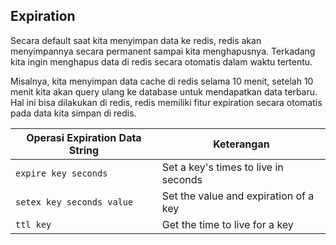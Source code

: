 ## Expiration

<p>
Secara default saat kita menyimpan data ke redis, redis akan menyimpannya secara permanent sampai kita menghapusnya. Terkadang kita ingin menghapus data di redis secara otomatis dalam waktu tertentu.

Misalnya, kita menyimpan data cache di redis selama 10 menit, setelah 10 menit kita akan query ulang ke database untuk mendapatkan data terbaru. Hal ini bisa dilakukan di redis, redis memiliki fitur expiration secara otomatis pada data kita simpan di redis.

| Operasi Expiration Data String | Keterangan                            |
| ------------------------------ | ------------------------------------- |
| `expire key seconds`           | Set a key's times to live in seconds  |
| `setex key seconds value`      | Set the value and expiration of a key |
| `ttl key`                      | Get the time to live for a key        |

</p>
